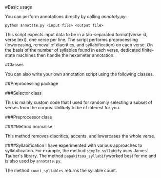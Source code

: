 #Basic usage

You can perform annotations directly by calling *annotaty.py*:

`python annotate.py <input file> <output file>`

This script expects input data to be in a tab-separated format(verse id, verse text), one verse per line. The script performs preprocessing (lowercasing, removal of diacritics, and syllabification) on each verse. On the basis of the number of syllables found in each verse, dedicated finite-state machines then handle the hexameter annotation.

#Classes

You can also write your own annotation script using the following classes.

##Preprocessing package

###Selector class

This is mainly custom code that I used for randomly selecting a subset of verses from the corpus. Unlikely to be of interest for you.

###Preprocessor class

####Method normalise

This method removes diacritics, accents, and lowercases the whole verse.

####Syllabification
I have experimented with various approaches to syllabification. For example, the method `simple_syllabify` uses James Tauber's library. The method `papakitsos_syllabify`worked best for me and is also used by `annotate.py`.

The method `count_syllables` returns the syllable count.